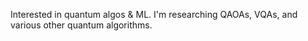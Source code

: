Interested in quantum algos & ML. I'm researching QAOAs, VQAs, and various other quantum algorithms.